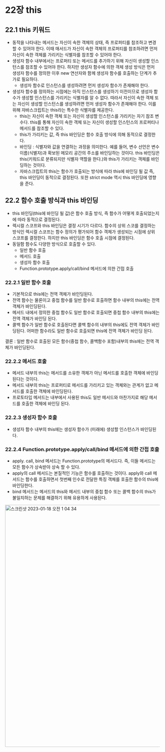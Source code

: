 
# 22장 this
## 22.1 this 키워드
- 동작을 나타내는 메서드는 자신이 속한 객체의 상태, 즉 프로퍼티를 참조하고 변경할 수 있어야 한다. 이때 매서드가 자신이 속한 객체의 프로퍼티를 참조하려면 먼저 자신이 속한 객체를 가리키는 식별자를 참조할 수 있어야 한다.
- 생성자 함수 내부에서는 프로퍼티 또는 메서드를 추가하기 위해 자신이 생성할 인스턴스를 참조할 수 있어야 한다. 하지만 생성자 함수에 의한 객체 생성 방식은 먼저 생성자 함수를 정의한 이후 new 연산자와 함께 생성자 함수를 호출하는 단계가 추가로 필요하다.
  - 생성자 함수로 인스턴스를 생성하려면 먼저 생성자 함수가 존재해야 한다. 
- 생성자 함수를 정의하는 시점에는 아직 인스턴스를 생성하기 이전이므로 생성자 함수가 생성할 인스턴스를 가리키는 식별자를 알 수 없다. 따라서 자신이 속한 객체 또는 자신이 생성할 인스턴스를 생성하려면 먼저 생성자 함수가 존재해야 한다. 이를 위해 자바스크립트는 this라는 특수한 식별자를 제공한다.
  - this는 자신이 속한 객체 또는 자신이 생성할 인스턴스를 가리키는 자기 참조 변수다. this를 통해 자신이 속한 객체 또는 자신이 생성할 인스턴스의 프로퍼티나 메서드를 참조할 수 있다.
  - this가 가리키는 값, 즉 this 바인딩은 함수 호출 방식에 의해 동적으로 결정한다. 
  - 바인딩 : 식별자와 값을 연결하는 과정을 의미한다. 예를 들어, 변수 선언은 변수 이름(식별자)과 확보된 메모리 공간의 주소를 바인딩하는 것이다. this 바인딩은 this(키워드로 분류되지만 식별자 역할을 한다.)와 this가 가리키는 객체를 바인딩하는 것이다.
  - 자바스크립트의 this는 함수가 호출되는 방식에 따라 this에 바인딩 될 값 즉, this 바인딩이 동적으로 결정된다. 또한 strict mode 역시 this 바인딩에 영향을 준다.

## 22.2 함수 호출 방식과 this 바인딩
- this 바인딩(this에 바인딩 될 값)은 함수 호출 방식, 즉 함수가 어떻게 호출되었는지에 따라 동적으로 결정된다.
- 렉시컬 스코프와 this 바인딩은 결정 시기가 다르다. 함수의 상위 스코를 결정하는 방식인 렉시컬 스코프는 함수 정의가 평가되어 함수 객체가 생성되는 시점에 상위 스코프를 결정한다. 하지만 this 바인딩은 함수 호출 시점에 결정된다.
- 동일함 함수도 다양한 방식으로 호출할 수 있다.
  - 일반 함수 호출
  - 메서드 호출
  - 생성자 함수 호출
  - Function.prototype.apply/call/bind 메서드에 의한 간접 호출
### 22.2.1 일반 함수 호출
- 기본적으로 this에는 전역 객체가 바인딩된다.
- 전역 함수는 물론이고 중첩 함수를 일반 함수로 호출하면 함수 내부의 this에는 전역 객체가 바인딩된다.
- 메서드 내에서 정의한 중첩 함수도 일반 함수로 호출되면 중첩 함수 내부의 this에는 전역 객체가 바인딩 된다.
-  콜백 함수가 일반 함수로 호출된다면 콜백 함수의 내부의 this에도 전역 객체가 바인딩된다. 어떠한 함수라도 일반 함수로 호출되면 this에 전역 객체가 바인딩 된다.

결론 :  일반 함수로 호출된 모든 함수(중첩 함수, 콜백함수 포함)내부의 this에는 전역 객체가 바인딩된다.

### 22.2.2 메서드 호출
- 메서드 내부의 this는 메서드를 소유한 객체가 아닌 메서드를 호출한 객체에 바인딩 된다는 것이다.
- 메서드 내부의 this는 프로퍼티로 메서드를 가리키고 있는 객체와는 관계가 없고 메서드를 호출한 객체에 바인딩된다.
- 프로토타입 메서드는 내부에서 사용된 this도 일반 메서드와 마찬가지로 해당 메서드를 호출한 객체에 바인딩 된다.

### 22.2.3 생성자 함수 호출
- 생성자 함수 내부의 this에는 생성자 함수가 (미래에) 생성할 인스턴스가 바인딩된다.

### 22.2.4 Function.prototype.apply/call/bind 메서드에 의한 간접 호출
- apply. call, bind 메서드는 Function.prototype의 메서드다. 즉, 이들 메서드는 모든 함수가 상속받아 상속 할 수 있다.
- apply의 call 메서드는 본질적인 기능은 함수를 호출하는 것이다. apply와 call 메서드는 함수를 호출하면서 첫번째 인수로 전달한 특징 객체를 호출한 함수의 this에 바인딩한다.
- bind 메서드는 메서드의 this와 메서드 내부의 중첩 함수 또는 콜백 함수의 this가 불일치하는 문제를 해결하기 위해 유용하게 사용된다.


<img width="789" alt="스크린샷 2023-01-18 오전 1 04 34" src="https://user-images.githubusercontent.com/93522658/212950413-8788f68b-e2ec-4f73-a5b8-11819674ff41.png">

